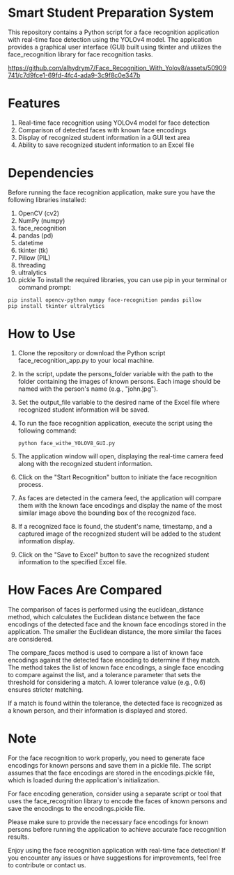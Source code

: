 # Smart Student Preparation System

This repository contains a Python script for a face recognition application with real-time face detection using the YOLOv4 model. The application provides a graphical user interface (GUI) built using tkinter and utilizes the face_recognition library for face recognition tasks.

https://github.com/alhydrym7/Face_Recognition_With_Yolov8/assets/50909741/c7d9fce1-69fd-4fc4-ada9-3c9f8c0e347b


# Features
  1. Real-time face recognition using YOLOv4 model for face detection
  2. Comparison of detected faces with known face encodings
  3. Display of recognized student information in a GUI text area
  4. Ability to save recognized student information to an Excel file

# Dependencies
  Before running the face recognition application, make sure you have the following libraries installed:

  1. OpenCV (cv2)
  2. NumPy (numpy)
  3. face_recognition
  4. pandas (pd)
  5. datetime
  6. tkinter (tk)
  7. Pillow (PIL)
  8. threading
  9. ultralytics
  10. pickle
  To install the required libraries, you can use pip in your terminal or command prompt:

    pip install opencv-python numpy face-recognition pandas pillow
    pip install tkinter ultralytics

# How to Use
  1. Clone the repository or download the Python script face_recognition_app.py to your local machine.

  2. In the script, update the persons_folder variable with the path to the folder containing the images of known persons. Each image should be named with the person's name (e.g., "john.jpg").

  3. Set the output_file variable to the desired name of the Excel file where recognized student information will be saved.

  4. To run the face recognition application, execute the script using the following command:

         python face_withe_YOLOV8_GUI.py
  5. The application window will open, displaying the real-time camera feed along with the recognized student information.

  6. Click on the "Start Recognition" button to initiate the face recognition process.

  7. As faces are detected in the camera feed, the application will compare them with the known face encodings and display the name of the most similar image above the bounding box of the recognized face.

  8. If a recognized face is found, the student's name, timestamp, and a captured image of the recognized student will be added to the student information display.

  9. Click on the "Save to Excel" button to save the recognized student information to the specified Excel file.

# How Faces Are Compared
  The comparison of faces is performed using the euclidean_distance method, which calculates the Euclidean distance between the face encodings of the detected face and the known face encodings stored in the application. The smaller the Euclidean distance, the more similar the faces are considered.
  
  The compare_faces method is used to compare a list of known face encodings against the detected face encoding to determine if they match. The method takes the list of known face encodings, a single face encoding to compare against the list, and a tolerance parameter that sets the threshold for considering a match. A lower tolerance value (e.g., 0.6) ensures stricter matching.
  
  If a match is found within the tolerance, the detected face is recognized as a known person, and their information is displayed and stored.


# Note
  For the face recognition to work properly, you need to generate face encodings for known persons and save them in a pickle file. The script assumes that the face encodings are stored in the encodings.pickle file, which is loaded during the application's initialization.
  
  For face encoding generation, consider using a separate script or tool that uses the face_recognition library to encode the faces of known persons and save the encodings to the encodings.pickle file.
  
  Please make sure to provide the necessary face encodings for known persons before running the application to achieve accurate face recognition results.
  
  Enjoy using the face recognition application with real-time face detection! If you encounter any issues or have suggestions for improvements, feel free to contribute or contact us.
